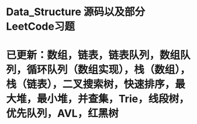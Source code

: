 # Data_Structure 源码以及部分LeetCode习题
# 已更新：数组，链表，链表队列，数组队列，循环队列（数组实现），栈（数组），栈（链表），二叉搜索树，快速排序，最大堆，最小堆，并查集，Trie，线段树，优先队列，AVL，红黑树
